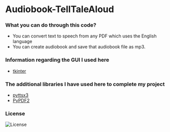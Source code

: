 # Audiobook-TellTaleAloud 
### What you can do through this code? ###
* You can convert text to speech from any PDF which uses the English language
* You can create audiobook and save that audiobook file as mp3. 

### Information regarding the GUI I used here ###
* [tkinter](https://docs.python.org/3/library/tkinter.html)

### The additional libraries I have used here to complete my project ###
* [pyttsx3](https://pypi.org/project/pyttsx3/)
* [PyPDF2](https://pypi.org/project/PyPDF2/)

### License

![License](https://img.shields.io/github/license/FahimFBA/Invisible-Cloak-Using-Python?color=red&style=for-the-badge)
